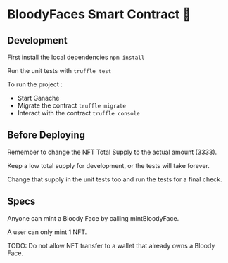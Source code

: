 # BloodyFaces Smart Contract 👊

## Development

First install the local dependencies
`npm install`

Run the unit tests with `truffle test`

To run the project :
- Start Ganache
- Migrate the contract `truffle migrate`
- Interact with the contract `truffle console`

## Before Deploying

Remember to change the NFT Total Supply to the actual amount (3333).

Keep a low total supply for development, or the tests will take forever.

Change that supply in the unit tests too and run the tests for a final check.

## Specs

Anyone can mint a Bloody Face by calling mintBloodyFace.

A user can only mint 1 NFT.

TODO: Do not allow NFT transfer to a wallet that already owns a Bloody Face.
